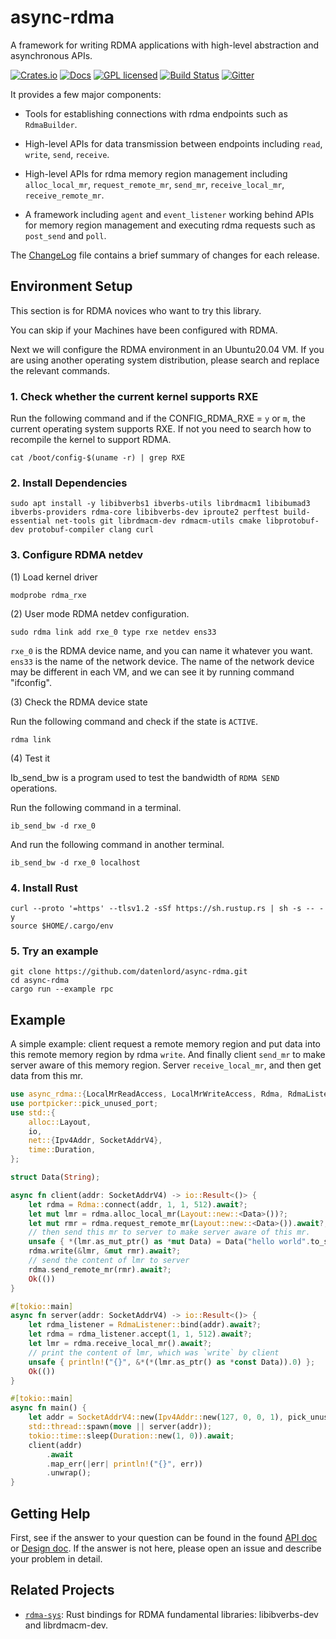 # async-rdma

A framework for writing RDMA applications with high-level abstraction and asynchronous APIs.

[![Crates.io][crates-badge]][crates-url]
[![Docs][docs-badge]][docs-url]
[![GPL licensed][gpl-badge]][gpl-url]
[![Build Status][actions-badge]][actions-url]
[![Gitter](https://badges.gitter.im/datenlord/async-rdma.svg)](https://gitter.im/datenlord/async-rdma?utm_source=badge&utm_medium=badge&utm_campaign=pr-badge)

[crates-badge]: https://img.shields.io/crates/v/async-rdma.svg
[crates-url]: https://crates.io/crates/async-rdma
[docs-badge]: https://docs.rs/async-rdma/badge.svg
[docs-url]: https://docs.rs/async-rdma/
[gpl-badge]: https://img.shields.io/badge/license-GPLv3.0-blue.svg
[gpl-url]: https://github.com/datenlord/async-rdma/blob/master/LICENSE
[actions-badge]: https://github.com/datenlord/async-rdma/actions/workflows/ci.yml/badge.svg
[actions-url]: https://github.com/datenlord/async-rdma/actions

It provides a few major components:

* Tools for establishing connections with rdma endpoints such as `RdmaBuilder`.

* High-level APIs for data transmission between endpoints including `read`,
`write`, `send`, `receive`.

* High-level APIs for rdma memory region management including `alloc_local_mr`,
`request_remote_mr`, `send_mr`, `receive_local_mr`, `receive_remote_mr`.

* A framework including `agent` and `event_listener` working behind APIs for memory
region management and executing rdma requests such as `post_send` and `poll`.

The [ChangeLog] file contains a brief summary of changes for each release.

[ChangeLog]: https://github.com/datenlord/async-rdma/blob/master/ChangeLog.md

## Environment Setup

This section is for RDMA novices who want to try this library.

You can skip if your Machines have been configured with RDMA.

Next we will configure the RDMA environment in an Ubuntu20.04 VM.
If you are using another operating system distribution, please search and replace the relevant commands.

### 1. Check whether the current kernel supports RXE

Run the following command and if the CONFIG_RDMA_RXE = `y` or `m`, the current operating system supports RXE.
If not you need to search how to recompile the kernel to support RDMA.

```shell
cat /boot/config-$(uname -r) | grep RXE
```

### 2. Install Dependencies

```shell
sudo apt install -y libibverbs1 ibverbs-utils librdmacm1 libibumad3 ibverbs-providers rdma-core libibverbs-dev iproute2 perftest build-essential net-tools git librdmacm-dev rdmacm-utils cmake libprotobuf-dev protobuf-compiler clang curl
```

### 3. Configure RDMA netdev

(1) Load kernel driver

```shell
modprobe rdma_rxe
```

(2) User mode RDMA netdev configuration.

```shell
sudo rdma link add rxe_0 type rxe netdev ens33
```

`rxe_0` is the RDMA device name, and you can name it whatever you want. `ens33` is the name of the network device. The name of the network device may be different in each VM, and we can see it by running command "ifconfig".

(3) Check the RDMA device state

Run the following command and check if the state is `ACTIVE`.

```shell
rdma link
```

(4) Test it

Ib_send_bw is a program used to test the bandwidth of `RDMA SEND` operations.

Run the following command in a terminal.

```shell
ib_send_bw -d rxe_0
```

And run the following command in another terminal.

```shell
ib_send_bw -d rxe_0 localhost
```

### 4. Install Rust

```shell
curl --proto '=https' --tlsv1.2 -sSf https://sh.rustup.rs | sh -s -- -y
source $HOME/.cargo/env
```

### 5. Try an example

```shell
git clone https://github.com/datenlord/async-rdma.git
cd async-rdma
cargo run --example rpc
```

## Example

A simple example: client request a remote memory region and put data into this remote
memory region by rdma `write`.
And finally client `send_mr` to make server aware of this memory region.
Server `receive_local_mr`, and then get data from this mr.

```rust
use async_rdma::{LocalMrReadAccess, LocalMrWriteAccess, Rdma, RdmaListener};
use portpicker::pick_unused_port;
use std::{
    alloc::Layout,
    io,
    net::{Ipv4Addr, SocketAddrV4},
    time::Duration,
};

struct Data(String);

async fn client(addr: SocketAddrV4) -> io::Result<()> {
    let rdma = Rdma::connect(addr, 1, 1, 512).await?;
    let mut lmr = rdma.alloc_local_mr(Layout::new::<Data>())?;
    let mut rmr = rdma.request_remote_mr(Layout::new::<Data>()).await?;
    // then send this mr to server to make server aware of this mr.
    unsafe { *(lmr.as_mut_ptr() as *mut Data) = Data("hello world".to_string()) };
    rdma.write(&lmr, &mut rmr).await?;
    // send the content of lmr to server
    rdma.send_remote_mr(rmr).await?;
    Ok(())
}

#[tokio::main]
async fn server(addr: SocketAddrV4) -> io::Result<()> {
    let rdma_listener = RdmaListener::bind(addr).await?;
    let rdma = rdma_listener.accept(1, 1, 512).await?;
    let lmr = rdma.receive_local_mr().await?;
    // print the content of lmr, which was `write` by client
    unsafe { println!("{}", &*(*(lmr.as_ptr() as *const Data)).0) };
    Ok(())
}

#[tokio::main]
async fn main() {
    let addr = SocketAddrV4::new(Ipv4Addr::new(127, 0, 0, 1), pick_unused_port().unwrap());
    std::thread::spawn(move || server(addr));
    tokio::time::sleep(Duration::new(1, 0)).await;
    client(addr)
        .await
        .map_err(|err| println!("{}", err))
        .unwrap();
}
```

## Getting Help

First, see if the answer to your question can be found in the found [API doc] or [Design doc]. If the answer is not here, please open an issue and describe your problem in detail.

[Design doc]: https://github.com/datenlord/async-rdma/tree/master/doc
[API doc]: https://docs.rs/async-rdma/0.2.0/async_rdma/

## Related Projects

* [`rdma-sys`]: Rust bindings for RDMA fundamental libraries: libibverbs-dev and librdmacm-dev.

[`rdma-sys`]: https://github.com/datenlord/rdma-sys
